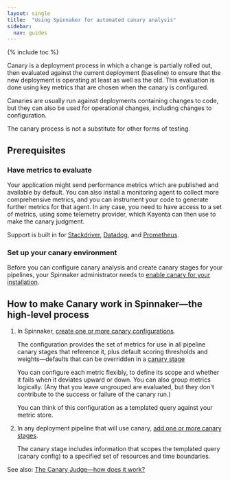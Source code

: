 ```yaml
---
layout: single
title:  "Using Spinnaker for automated canary analysis"
sidebar:
  nav: guides
---
```


{% include toc %}


Canary is a deployment process in which a change is partially rolled out, then
evaluated against the current deployment (baseline) to ensure that the new
deployment is operating at least as well as the old. This evaluation is done
using key metrics that are chosen when the canary is configured.

Canaries are usually run against deployments containing changes to code, but they
can also be used for operational changes, including changes to configuration.

The canary process is not a substitute for other forms of testing.

## Prerequisites

### Have metrics to evaluate

Your application might send performance metrics which are published and
available by default. You can also install a monitoring agent to collect more
comprehensive metrics, and you can instrument your code to generate further
metrics for that agent. In any case, you need to have access to a set of
metrics, using some telemetry provider, which Kayenta can then use to make the
canary judgment.

Support is built in for [Stackdriver](https://cloud.google.com/stackdriver/docs/),
[Datadog](https://docs.datadoghq.com/), and
[Prometheus](https://prometheus.io/docs/introduction/overview/).

### Set up your canary environment

Before you can configure canary analysis and create canary stages for your
pipelines, your Spinnaker administrator needs to [enable canary for your
installation](/setup/canary/).

## How to make Canary work in Spinnaker&mdash;the high-level process

1. In Spinnaker, [create one or more canary
configurations](/guides/user/canary/config/).

   The configuration provides the set of metrics for use in all pipeline
   canary stages that reference it, plus default scoring thresholds and
   weights&mdash;defaults that can be overridden in
   a [canary stage](/guides/user/canary/stage/)

   You can configure each metric flexibly, to define its scope and whether it
   fails when it deviates upward or down. You can also group metrics logically.
   (Any that you leave ungrouped are evaluated, but they don't contribute to the
   success or failure of the canary run.)

   You can think of this configuration as a templated query against your metric
   store.

1. In any deployment pipeline that will use canary, [add one or more canary
stages](/guides/user/canary/stage/).

   The canary stage includes information that scopes the templated query (canary
     config) to a specified set of resources and time boundaries.

See also: [The Canary Judge&mdash;how does it work?](/guides/user/canary/judge/)
